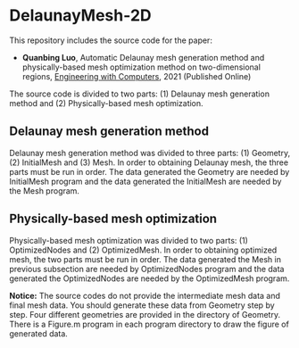# DelaunayMesh-2D
 This repository includes the source code for the paper: 
-  **Quanbing Luo**, Automatic Delaunay mesh generation method and physically-based mesh optimization method on two-dimensional regions, [Engineering with Computers](https://doi.org/10.1007/s00366-020-01262-x), 2021 (Published Online)

The source code is divided to two parts: (1) Delaunay mesh generation method and (2) Physically-based mesh optimization. 

## Delaunay mesh generation method

Delaunay mesh generation method was divided to three  parts: (1) Geometry, (2) InitialMesh and (3) Mesh. In order to obtaining Delaunay mesh, the three parts must be run in order. The data generated the Geometry are needed by InitialMesh program and the data generated the InitialMesh are needed by the Mesh program. 


## Physically-based mesh optimization

Physically-based mesh optimization was divided to two  parts: (1) OptimizedNodes and (2) OptimizedMesh. In order to obtaining optimized mesh, the two parts must be run in order. The data generated the Mesh in previous subsection are needed by OptimizedNodes program and the data generated the OptimizedNodes are needed by the OptimizedMesh program. 


**Notice:** The source codes do not provide the intermediate mesh data and final mesh data. You should generate these data from Geometry step by step. Four different geometries are provided in the directory of Geometry. There is a Figure.m program in each program directory to draw the figure of generated data.    


